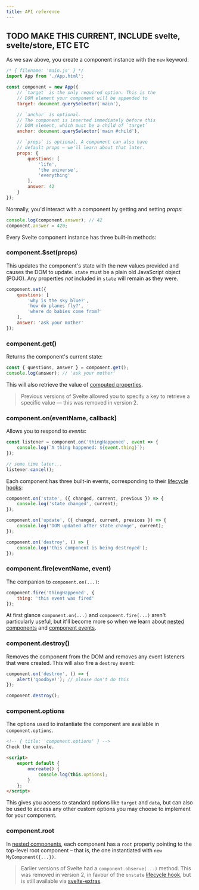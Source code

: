 ```yaml
---
title: API reference
---
```


## TODO MAKE THIS CURRENT, INCLUDE svelte, svelte/store, ETC ETC

As we saw above, you create a component instance with the `new` keyword:

```js
/* { filename: 'main.js' } */
import App from './App.html';

const component = new App({
	// `target` is the only required option. This is the
	// DOM element your component will be appended to
	target: document.querySelector('main'),

	// `anchor` is optional.
	// The component is inserted immediately before this
	// DOM element, which must be a child of `target`
	anchor: document.querySelector('main #child'),

	// `props` is optional. A component can also have
	// default props – we'll learn about that later.
	props: {
		questions: [
			'life',
			'the universe',
			'everything'
		],
		answer: 42
	}
});
```

Normally, you'd interact with a component by getting and setting *props*:

```js
console.log(component.answer); // 42
component.answer = 420;
```

Every Svelte component instance has three built-in methods:


### component.$set(props)

This updates the component's state with the new values provided and causes the DOM to update. `state` must be a plain old JavaScript object (POJO). Any properties *not* included in `state` will remain as they were.

```js
component.set({
	questions: [
		'why is the sky blue?',
		'how do planes fly?',
		'where do babies come from?'
	],
	answer: 'ask your mother'
});
```


### component.get()

Returns the component's current state:

```js
const { questions, answer } = component.get();
console.log(answer); // 'ask your mother'
```

This will also retrieve the value of [computed properties](docs#computed-properties).

> Previous versions of Svelte allowed you to specify a key to retrieve a specific value — this was removed in version 2.

### component.on(eventName, callback)

Allows you to respond to *events*:

```js
const listener = component.on('thingHappened', event => {
	console.log(`A thing happened: ${event.thing}`);
});

// some time later...
listener.cancel();
```

Each component has three built-in events, corresponding to their [lifecycle hooks](docs#lifecycle-hooks):

```js
component.on('state', ({ changed, current, previous }) => {
	console.log('state changed', current);
});

component.on('update', ({ changed, current, previous }) => {
	console.log('DOM updated after state change', current);
});

component.on('destroy', () => {
	console.log('this component is being destroyed');
});
```


### component.fire(eventName, event)

The companion to `component.on(...)`:

```js
component.fire('thingHappened', {
	thing: 'this event was fired'
});
```

At first glance `component.on(...)` and `component.fire(...)` aren't particularly useful, but it'll become more so when we learn about [nested components](docs#nested-components) and [component events](docs#component-events).


### component.destroy()

Removes the component from the DOM and removes any event listeners that were created. This will also fire a `destroy` event:

```js
component.on('destroy', () => {
	alert('goodbye!'); // please don't do this
});

component.destroy();
```


### component.options

The options used to instantiate the component are available in `component.options`.

```html
<!-- { title: 'component.options' } -->
Check the console.

<script>
	export default {
		oncreate() {
			console.log(this.options);
		}
	};
</script>
```

This gives you access to standard options like `target` and `data`, but can also be used to access any other custom options you may choose to implement for your component.


### component.root

In [nested components](docs#nested-components), each component has a `root` property pointing to the top-level root component – that is, the one instantiated with `new MyComponent({...})`.

> Earlier versions of Svelte had a `component.observe(...)` method. This was removed in version 2, in favour of the `onstate` [lifecycle hook](docs#lifecycle-hooks), but is still available via [svelte-extras](https://github.com/sveltejs/svelte-extras).
